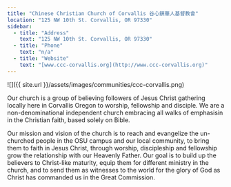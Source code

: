 ```yaml
---
title: "Chinese Christian Church of Corvallis 谷心鎮華人基督教會"
location: "125 NW 10th St. Corvallis, OR 97330"
sidebar:
  - title: "Address"
    text: "125 NW 10th St. Corvallis, OR 97330"
  - title: "Phone"
    text: "n/a"
  - title: "Website"
    text: "[www.ccc-corvallis.org](http://www.ccc-corvallis.org)"
---
```


![]({{ site.url }}/assets/images/communities/ccc-corvallis.png)

Our church is a group of believing followers of Jesus Christ gathering locally here in Corvallis Oregon to worship, fellowship and disciple. We are a non-denominational independent church embracing all walks of emphasisin in the Christian faith, based solely on Bible.

Our mission and vision of the church is to reach and evangelize the un-churched people in the OSU campus and our local community, to bring them to faith in Jesus Christ, through worship, discipleship and fellowship grow the relationship with our Heavenly Father. Our goal is to build up the believers to Christ-like maturity, equip them for different ministry in the church, and to send them as witnesses to the world for the glory of God as Christ has commanded us in the Great Commission.
